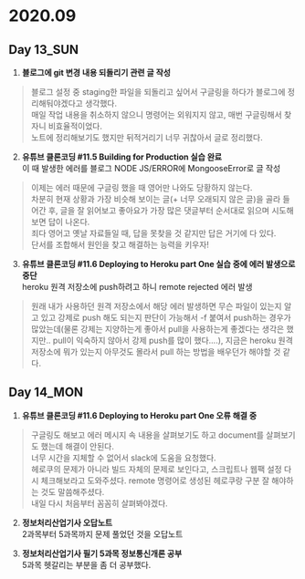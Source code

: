# 2020.09

## Day 13_SUN
1. __블로그에 git 변경 내용 되돌리기 관련 글 작성__  
> 블로그 설정 중 staging한 파일을 되돌리고 싶어서 구글링을 하다가 블로그에 정리해둬야겠다고 생각했다.  
매일 작업 내용을 취소하지 않으니 명령어는 외워지지 않고, 매번 구글링해서 찾자니 비효율적이었다.  
노트에 정리해보기도 했지만 뒤적거리기 너무 귀찮아서 글로 정리했다.
  
2. __유튜브 클론코딩 #11.5 Building for Production 실습 완료__  
이 때 발생한 에러를 블로그 NODE JS/ERROR에 MongooseError로 글 작성  
> 이제는 에러 때문에 구글링 했을 때 영어만 나와도 당황하지 않는다.  
차분히 현재 상황과 가장 비슷해 보이는 글(+ 너무 오래되지 않은 글)을 골라 들어간 후, 글을 잘 읽어보고 좋아요가 가장 많은 댓글부터 순서대로 읽으며 시도해보면 답이 나온다.  
죄다 영어고 옛날 자료들일 때, 답을 못찾을 것 같지만 답은 거기에 다 있다.  
단서를 조합해서 원인을 찾고 해결하는 능력을 키우자!  
  
3. __유튜브 클론코딩 #11.6 Deploying to Heroku part One 실습 중에 에러 발생으로 중단__  
heroku 원격 저장소에 push하려고 하니 remote rejected 에러 발생  
> 원래 내가 사용하던 원격 저장소에서 해당 에러 발생하면 무슨 파일이 있는지 알고 있고 강제로 push 해도 되는지 판단이 가능해서 -f 붙여서 push하는 경우가 많았는데(물론 강제는 지양하는게 좋아서 pull을 사용하는게 좋겠다는 생각은 했지만.. pull이 익숙하지 않아서 강제 push를 많이 했다....), 지금은 heroku 원격 저장소에 뭐가 있는지 아무것도 몰라서 pull 하는 방법을 배우던가 해야할 것 같다.

## Day 14_MON
1. __유튜브 클론코딩 #11.6 Deploying to Heroku part One 오류 해결 중__
> 구글링도 해보고 에러 메시지 속 내용을 살펴보기도 하고 document를 살펴보기도 했는데 해결이 안된다.  
너무 시간을 지체할 수 없어서 slack에 도움을 요청했다.  
헤로쿠의 문제가 아니라 빌드 자체의 문제로 보인다고, 스크립트나 웹팩 설정 다시 체크해보라고 도와주셨다.
remote 명령어로 생성된 헤로쿠랑 구분 잘 해야하는 것도 말씀해주셨다.  
내일 다시 처음부터 꼼꼼히 살펴봐야겠다.  

2. __정보처리산업기사 오답노트__  
2과목부터 5과목까지 문제 풀었던 것을 오답노트  

3. __정보처리산업기사 필기 5과목 정보통신개론 공부__  
5과목 헷갈리는 부분을 좀 더 공부했다.  

